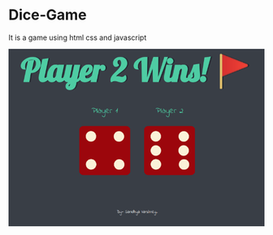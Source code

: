 # Dice-Game
It is a game using html css and javascript

<img src="https://github.com/sanidhya12345/Dice-Game/blob/main/Screenshot_2022-03-01_13-58-46.png">
